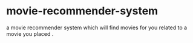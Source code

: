 # movie-recommender-system
a movie recommender system which will find movies for you related to a movie you placed .
